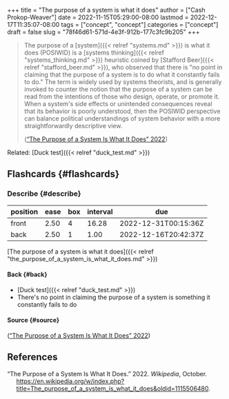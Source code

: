+++
title = "The purpose of a system is what it does"
author = ["Cash Prokop-Weaver"]
date = 2022-11-15T05:29:00-08:00
lastmod = 2022-12-17T11:35:07-08:00
tags = ["concept", "concept"]
categories = ["concept"]
draft = false
slug = "78f46d61-571d-4e3f-912b-177c3fc9b205"
+++

> The purpose of a [system]({{< relref "systems.md" >}}) is what it does (POSIWID) is a [systems thinking]({{< relref "systems_thinking.md" >}}) heuristic coined by [Stafford Beer]({{< relref "stafford_beer.md" >}}), who observed that there is "no point in claiming that the purpose of a system is to do what it constantly fails to do." The term is widely used by systems theorists, and is generally invoked to counter the notion that the purpose of a system can be read from the intentions of those who design, operate, or promote it. When a system's side effects or unintended consequences reveal that its behavior is poorly understood, then the POSIWID perspective can balance political understandings of system behavior with a more straightforwardly descriptive view.
>
> (<a href="#citeproc_bib_item_1">“The Purpose of a System Is What It Does” 2022</a>)

Related: [Duck test]({{< relref "duck_test.md" >}})


## Flashcards {#flashcards}


### Describe {#describe}

| position | ease | box | interval | due                  |
|----------|------|-----|----------|----------------------|
| front    | 2.50 | 4   | 16.28    | 2022-12-31T00:15:36Z |
| back     | 2.50 | 1   | 1.00     | 2022-12-16T20:42:37Z |

[The purpose of a system is what it does]({{< relref "the_purpose_of_a_system_is_what_it_does.md" >}})


#### Back {#back}

-   [Duck test]({{< relref "duck_test.md" >}})
-   There's no point in claiming the purpose of a system is something it constantly fails to do


#### Source {#source}

(<a href="#citeproc_bib_item_1">“The Purpose of a System Is What It Does” 2022</a>)

## References

<style>.csl-entry{text-indent: -1.5em; margin-left: 1.5em;}</style><div class="csl-bib-body">
  <div class="csl-entry"><a id="citeproc_bib_item_1"></a>“The Purpose of a System Is What It Does.” 2022. <i>Wikipedia</i>, October. <a href="https://en.wikipedia.org/w/index.php?title=The_purpose_of_a_system_is_what_it_does&oldid=1115506480">https://en.wikipedia.org/w/index.php?title=The_purpose_of_a_system_is_what_it_does&#38;oldid=1115506480</a>.</div>
</div>
